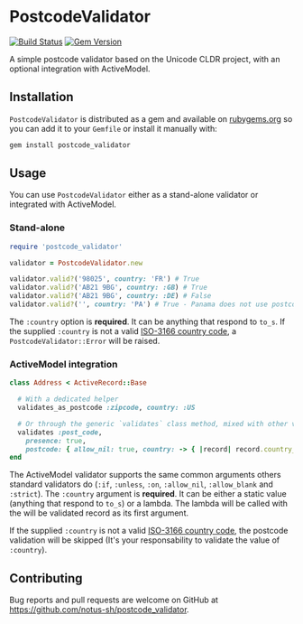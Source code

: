 # PostcodeValidator

[![Build Status](https://travis-ci.org/notus-sh/postcode_validator.svg?branch=master)](https://travis-ci.org/notus-sh/postcode_validator)
[![Gem Version](https://badge.fury.io/rb/postcode_validator.svg)](https://badge.fury.io/rb/postcode_validator)

A simple postcode validator based on the Unicode CLDR project, with an optional integration with ActiveModel.

## Installation

`PostcodeValidator` is distributed as a gem and available on [rubygems.org](https://rubygems.org/gems/postcode_validator) so you can add it to your `Gemfile` or install it manually with:

```ruby
gem install postcode_validator
```

## Usage

You can use `PostcodeValidator` either as a stand-alone validator or integrated with ActiveModel.

### Stand-alone

```ruby
require 'postcode_validator'

validator = PostcodeValidator.new

validator.valid?('98025', country: 'FR') # True
validator.valid?('AB21 9BG', country: :GB) # True
validator.valid?('AB21 9BG', country: :DE) # False
validator.valid?('', country: 'PA') # True - Panama does not use postcodes.
```

The `:country` option is **required**. It can be anything that respond to `to_s`.
If the supplied `:country` is not a valid [ISO-3166 country code](https://en.wikipedia.org/wiki/ISO_3166-1_alpha-2), a `PostcodeValidator::Error` will be raised.

### ActiveModel integration

```ruby
class Address < ActiveRecord::Base

  # With a dedicated helper
  validates_as_postcode :zipcode, country: :US

  # Or through the generic `validates` class method, mixed with other validators
  validates :post_code,
    presence: true,
    postcode: { allow_nil: true, country: -> { |record| record.country_code } }
end
```

The ActiveModel validator supports the same common arguments others standard validators do (`:if`, `:unless`, `:on`, `:allow_nil`, `:allow_blank` and `:strict`).
The `:country` argument is **required**. It can be either a static value (anything that respond to `to_s`) or a lambda. The lambda will be called with the will be validated record as its first argument.

If the supplied `:country` is not a valid [ISO-3166 country code](https://en.wikipedia.org/wiki/ISO_3166-1_alpha-2), the postcode validation will be skipped (It's your responsability to validate the value of `:country`).

## Contributing

Bug reports and pull requests are welcome on GitHub at https://github.com/notus-sh/postcode_validator.
